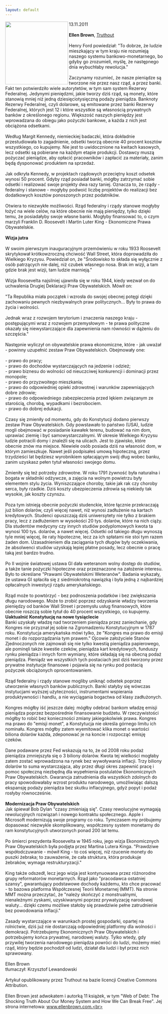 ```yaml
---
layout: default
---
```

<img src="{{site.baseurl}}\articles\pictures\465.pliczek.jpg"  align="left" width="200"><!--92--><p>
13.11.2011<br><br><b>Ellen Brown</b>, <a target="" title="Oryginalny tekst artykułu" href="http://www.truth-out.org/time-economic-bill-rights/1320938466">Truthout</a><br><br>Henry Ford powiedział: "To dobrze, że ludzie mieszkający w tym kraju nie rozumieją naszego systemu bankowo-monetarnego, bo gdyby go zrozumieli, myślę, że następnego dnia wybuchłaby rewolucja." <br><br>Zaczynamy rozumieć, że nasze pieniądze są tworzone nie przez nasz rząd, a przez banki. Fakt ten potwierdziło wiele autorytetów, w tym sam system Rezerwy Federalnej. Jedynymi pieniędzmi, jakie tworzy dziś rząd, są monety, które stanowią mniej niż jedną dziesięciotysięczną podaży pieniądza. Banknoty Rezerwy Federalnej, czyli dolarowe, są emitowane przez banki Rezerwy Federalnej, których jest 12 i które wszystkie są własnością prywatnych banków z określonego regionu. Większość naszych pieniędzy jest wprowadzana do obiegu jako pożyczki bankowe, a każda z nich jest obciążona odsetkami.<br><br>Według Margit Kennedy, niemieckiej badaczki, która dokładnie przestudiowała to zagadnienie, odsetki tworzą obecnie 40 procent kosztów wszystkiego, co kupujemy. Nie jest to uwidocznione na kwitach kasowych, lecz odsetki są pobierane na każdym etapie produkcji. Dostawcy muszą pożyczać pieniądze, aby opłacić pracowników i zapłacić za materiały, zanim będą dysponować produktem na sprzedaż.<br><br>Jak odkryła Kennedy, w projektach rządowych przeciętny koszt odsetek wynosi 50 procent. Gdyby rząd posiadał banki, mógłby zatrzymać sobie odsetki i realizować swoje projekty dwa razy taniej. Oznacza to, że rządy - federalny i stanowe - mogłyby podwoić liczbę projektów do realizacji bez dodatkowych kosztów ponoszonych przez podatników.<br><br>Otwiera to niezwykłe możliwości. Rząd federalny i rządy stanowe mogłyby łożyć na wiele celów, na które obecnie nie mają pieniędzy, tylko dzięki temu, że posiadałyby swoje własne banki. Mogłyby finansować to, o czym marzyli Franklin D. Roosevelt i Martin Luter King - Ekonomiczne Prawa Obywatelskie.<br><br><b>Wizja jutra</b><br><br>W swoim pierwszym inauguracyjnym przemówieniu w roku 1933 Roosevelt skrytykował krótkowzroczną chciwość Wall Street, która doprowadziła do Wielkiego Kryzysu. Powiedział on, że "Środowisko to składa się wyłącznie z osób patrzących nie dalej, niż czubek własnego nosa. Brak im wizji, a tam gdzie brak jest wizji, tam ludzie marnieją."<br><br>Wizja Roosevelta najsilniej ujawniła się w roku 1944, kiedy wezwał on do uchwalenia Drugiej Deklaracji Praw Obywatelskich. Mówił on:<br><br>"Ta Republika miała początek i wzrosła do swojej obecnej potęgi dzięki zachowaniu pewnych niezbywalnych praw politycznych... Były to prawa do życia i wolności.<br><br>Jednak wraz z rozwojem terytorium i znaczenia naszego kraju - postępującymi wraz z rozwojem przemysłowym - te prawa polityczne okazały się niewystarczające dla zapewnienia nam równości w dążeniu do szczęścia."<br><br>Następnie wyliczył on obywatelskie prawa ekonomiczne, które - jak uważał - powinny uzupełnić zestaw Praw Obywatelskich. Obejmowały one:<br><br>- prawo do pracy;<br>- prawo do dochodów wystarczających na jedzenie i odzież;<br>- prawo biznesu do wolności od nieuczciwej konkurencji i dominacji przez monopole;<br>- prawo do przyzwoitego mieszkania;<br>- prawo do odpowiedniej opieki zdrowotnej i warunków zapewniających dobre zdrowie;<br>- prawo do odpowiedniego zabezpieczenia przed lękiem związanym ze starością, chorobą, wypadkami i bezrobociem.<br>- prawo do dobrej edukacji.<br><br>Czasy się zmieniły od momentu, gdy do Konstytucji dodano pierwszy zestaw Praw Obywatelskich. Gdy powstawało to państwo (USA), ludzie mogli obejmować w posiadanie kawałek terenu, budować na nim dom, uprawiać ziemię i być samowystarczalnymi. W okresie Wielkiego Kryzysu ludzie potracili domy i znaleźli się na ulicach. Jest to zjawisko, które obecnie znów ma miejsce. Niewiele osób posiada dziś na własność dom, w którym zamieszkuje. Nawet jeśli podpisałeś umową hipoteczną, przez trzydzieści lat będziesz wyrobnikiem spłacającym swój dług wobec banku, zanim uzyskasz pełen tytuł własności swojego domu.<br><br>Zmieniły się też potrzeby zdrowotne. W roku 1791 żywność była naturalna i bogata w składniki odżywcze, a zajęcia na wolnym powietrzu były elementem stylu życia. Wyniszczające choroby, takie jak rak czy choroby serca, były rzadkie. Dziś koszty ubezpieczenia zdrowia są niekiedy tak wysokie, jak koszty czynszu.<br><br>Poza tym istnieją obecnie pożyczki studenckie, które łącznie przekraczają już bilion dolarów, czyli więcej nawet, niż wynosi zadłużenie na kartach kredytowych. Studenci opuszczają dziś uniwersytety nie tylko z brakiem pracy, lecz z zadłużeniem w wysokości 20 tys. dolarów, które na nich ciąży. Dla studentów medycyny czy innych studiów podyplomowych kwota ta wynosi 100 tys. dolarów, a nawet więcej. Odsetki od takiego długu wynoszą tyle mniej więcej, ile raty hipoteczne, lecz za ich spłatami nie stoi tym razem żaden dom. Uzasadnieniem dla zaciągania tych długów były oczekiwania, że absolwenci studiów uzyskają lepiej płatne posady, lecz obecnie o pracę taką jest bardzo trudno.<br><br>Po II wojnie światowej ustawa GI dała weteranom wolny dostęp do studiów, a także tanie pożyczki hipoteczne oraz przeznaczone na założenie interesu. Było to określane "Prawami Obywatelskimi Weteranów". Badania wykazały, że ustawa GI spłaciła się z siedmiokrotną nawiązką i była jedną z najbardziej opłacalnych inwestycji rządu amerykańskiego.<br><br>Rząd może to powtórzyć - bez podnoszenia podatków i bez zwiększania długu narodowego. Może to zrobić poprzez odzyskanie władzy tworzenia pieniędzy od banków Wall Street i przemysłu usług finansowych, które obecnie roszczą sobie tytuł do 40 procent wszystkiego, co kupujemy.<br><b>Uaktualnić Konstytucję na nowe tysiąclecie</b><br>Banki uzyskały władzę nad tworzeniem pieniądza przez zaniechanie, gdy Kongres nie przyznał jej sobie na Zgromadzeniu Konstytucyjnym w 1787 roku. Konstytucja amerykańska mówi tylko, że "Kongres ma prawo do emisji monet i do rozporządzania tym prawem." Ojcowie założyciele Stanów Zjednoczonych nie zajmowali się nie tylko kwestią pieniądza papierowego, ale pominęli także kwestie czeków, pieniądza kart kredytowych, funduszy rynku pieniądza i innych form wymiany, które składają się na obecną podaż pieniądza. Pieniądz we wszystkich tych postaciach jest dziś tworzony przez prywatne instytucje finansowe i pojawia się na rynku pod postacią pożyczek obciążonych oprocentowaniem.<br><br>Rząd federalny i rządy stanowe mogliby uniknąć odsetek poprzez utworzenie własnych banków publicznych. Banki stałyby się wówczas instytucjami wyższej użyteczności, instrumentami wspierania produktywności i handlu, a nie wyciągania bogactwa od klasy zadłużonych.<br><br>Kongres mógłby iść jeszcze dalej: mógłby odebrać bankom władzę emisji pieniądza poprzez bezpośrednie finansowanie budżetu. W rzeczywistości mógłby to robić bez konieczności zmiany jakiegokolwiek prawa. Kongres ma prawo do "emisji monet", a Konstytucja nie określa górnego limitu ich nominału. Kongres mógłby zatem wyemitować klika monet o wartości biliona dolarów każda, zdeponować je na koncie i rozpocząć emisję czeków.<br><br>Dane podawane przez Fed wskazują na to, że od 2008 roku podaż pieniądza zmniejszyła się o 3 biliony dolarów. Kwota tej wielkości mogłaby zatem zostać wprowadzona na rynek bez wywoływania inflacji. Trzy biliony dolarów to suma wystarczająca, aby przez długi okres zapewnić pracę i pomoc społeczną niezbędną dla wypełnienia postulatów Ekonomicznych Praw Obywatelskich. Gwarancja zatrudnienia dla wszystkich zdolnych do pracy spowodowałaby wzrost produktu narodowego, umożliwiając dalszą ekspansję podaży pieniądza bez skutku inflacyjnego, gdyż popyt i podaż rosłyby równocześnie.<br><br><b>Modernizacja Praw Obywatelskich</b><br>Jak śpiewał Bob Dylan "czasy zmieniają się". Czasy rewolucyjne wymagają rewolucyjnych rozwiązań i nowego kontraktu społecznego. Apple i Microsoft modernizują swoje programy co roku. Tymczasem my próbujemy dopasować niezwykle skomplikowany, współczesny system monetarny do ram konstytucyjnych utworzonych ponad 200 lat temu.<br><br>Po śmierci prezydenta Roosevelta w 1945 roku, jego wizja Ekonomicznych Praw Obywatelskich była podjęta przez Martina Lutera Kinga. "Prawdziwe współodczuwanie - mówił King - to coś więcej, niż rzucenie monety do puszki żebraka; to zauważenie, że cała struktura, która produkuje żebraków, wymaga restrukturyzacji."<br><br>King także odszedł, lecz jego wizja jest kontynuowana przez różnorodne grupy reformatorów monetarnych. Rząd jako "pracodawca ostatniej szansy", gwarantujący podstawowe dochody każdemu, kto chce pracować - to bazowa platforma Współczesnej Teorii Monetarnej (MMT). Na stronie MMT można przeczytać, że "należy skończyć z monstrualnymi, nienależnymi zyskami, uzyskiwanymi poprzez prywatyzację narodowej waluty... dzięki czemu możliwe stałoby się prawdziwie pełne zatrudnienie bez powodowania inflacji."<br><br>Zasady wystarczające w warunkach prostej gospodarki, opartej na rolnictwie, dziś już nie dostarczają odpowiedniej platformy dla wolności i demokracji. Potrzebujemy Ekonomicznych Praw Obywatelskich i potrzebujemy końca prywatnej, narodowej waluty. Tylko wtedy, gdy przywilej tworzenia narodowego pieniądza powróci do ludzi, możemy mieć rząd, który będzie pochodził od ludzi, działał dla ludzi i był przez nich sprawowany.<br><br>Ellen Brown<br>tłumaczył: Krzysztof Lewandowski<br><br>Artykuł opublikowany przez Truthout na bazie licencji Creative Commons Attribution.<br><br>Ellen Brown jest adwokatem i autorką 11 książek, w tym "Web of Debt: The Shocking Truth About Our Money System and How We Can Break Free". Jej strona internetowa: www.ellenbrown.com.<br><br></p>